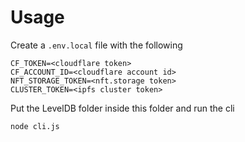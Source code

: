 # Usage

Create a `.env.local` file with the following

```text
CF_TOKEN=<cloudflare token>
CF_ACCOUNT_ID=<cloudflare account id>
NFT_STORAGE_TOKEN=<nft.storage token>
CLUSTER_TOKEN=<ipfs cluster token>
```

Put the LevelDB folder inside this folder and run the cli

```bash
node cli.js
```
